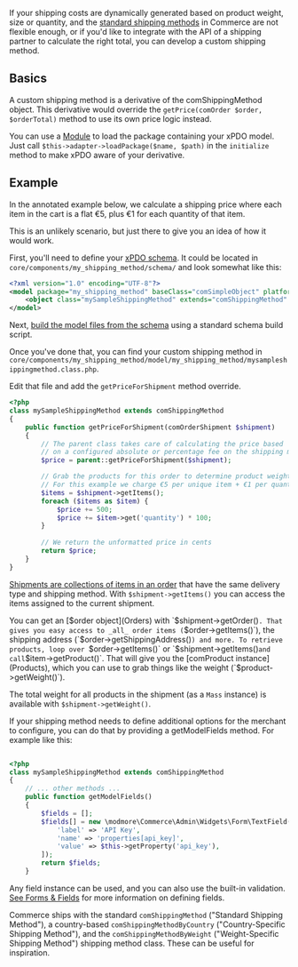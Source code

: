 If your shipping costs are dynamically generated based on product weight, size or quantity, and the [standard shipping methods](../Shipping_Methods) in Commerce are not flexible enough, or  if you'd like to integrate with the API of a shipping partner to calculate the right total, you can develop a custom shipping method.

## Basics

A custom shipping method is a derivative of the comShippingMethod object. This derivative would override the `getPrice(comOrder $order, $orderTotal)` method to use its own price logic instead.

You can use a [Module](Modules) to load the package containing your xPDO model. Just call `$this->adapter->loadPackage($name, $path)` in the `initialize` method to make xPDO aware of your derivative. 

## Example

In the annotated example below, we calculate a shipping price where each item in the cart is a flat €5, plus €1 for each quantity of that item. 

This is an unlikely scenario, but just there to give you an idea of how it would work.

First, you'll need to define your [xPDO schema](https://docs.modx.com/xpdo/2.x/getting-started/creating-a-model-with-xpdo/defining-a-schema/defining-the-database-and-tables). It could be located in `core/components/my_shipping_method/schema/` and look somewhat like this:

```` xml
<?xml version="1.0" encoding="UTF-8"?>
<model package="my_shipping_method" baseClass="comSimpleObject" platform="mysql" defaultEngine="MyISAM" version="1.1">
    <object class="mySampleShippingMethod" extends="comShippingMethod" inherit="single" />
</model>
````

Next, [build the model files from the schema](https://docs.modx.com/xpdo/2.x/getting-started/creating-a-model-with-xpdo/generating-the-model-code) using a standard schema build script. 

Once you've done that, you can find your custom shipping method in `core/components/my_shipping_method/model/my_shipping_method/mysampleshippingmethod.class.php`. 

Edit that file and add the `getPriceForShipment` method override. 

```` php
<?php
class mySampleShippingMethod extends comShippingMethod
{
    public function getPriceForShipment(comOrderShipment $shipment)
    {
        // The parent class takes care of calculating the price based
        // on a configured absolute or percentage fee on the shipping method. 
        $price = parent::getPriceForShipment($shipment);

        // Grab the products for this order to determine product weight/dimensions/count
        // For this example we charge €5 per unique item + €1 per quantity of that item
        $items = $shipment->getItems();
        foreach ($items as $item) {
            $price += 500;
            $price += $item->get('quantity') * 100;
        }
        
        // We return the unformatted price in cents
        return $price;
    }
}
````

[Shipments are collections of items in an order](../Orders/Shipments) that have the same delivery type and shipping method. With `$shipment->getItems()` you can access the items assigned to the current shipment. 

You can get an [$order object](Orders) with `$shipment->getOrder()`. That gives you easy access to _all_ order items (`$order->getItems()`), the shipping address (`$order->getShippingAddress()`) and more. To retrieve products, loop over `$order->getItems()` or `$shipment->getItems()` and call `$item->getProduct()`. That will give you the [comProduct instance](Products), which you can use to grab things like the weight (`$product->getWeight()`). 

The total weight for all products in the shipment (as a `Mass` instance) is available with `$shipment->getWeight()`.

If your shipping method needs to define additional options for the merchant to configure, you can do that by providing a getModelFields method. For example like this:

```` php

<?php
class mySampleShippingMethod extends comShippingMethod
{
    // ... other methods ...
    public function getModelFields()
    {
        $fields = [];
        $fields[] = new \modmore\Commerce\Admin\Widgets\Form\TextField($this->commerce, [
            'label' => 'API Key',
            'name' => 'properties[api_key]',
            'value' => $this->getProperty('api_key'),
        ]);
        return $fields;
    }
````

Any field instance can be used, and you can also use the built-in validation. [See Forms & Fields](Admin/Form_Fields) for more information on defining fields. 

Commerce ships with the standard `comShippingMethod` ("Standard Shipping Method"), a country-based `comShippingMethodByCountry` ("Country-Specific Shipping Method"), and the `comShippingMethodByWeight` ("Weight-Specific Shipping Method") shipping method class. These can be useful for inspiration.
